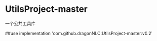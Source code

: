 # UtilsProject-master
一个公共工具库

##use
implementation 'com.github.dragonNLC:UtilsProject-master:v0.2'
